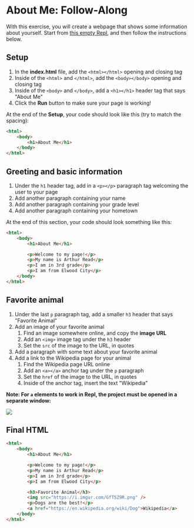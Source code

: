 # About Me: Follow-Along
With this exercise, you will create a webpage that shows some information about yourself. Start from [this empty Repl](https://repl.it/@JosephMaxwell/EmptyWeb#index.html), and then follow the instructions below.

## Setup
1. In the **index.html** file, add the `<html></html>` opening and closing tag
1. Inside of the `<html>` and `</html>`, add the `<body></body>` opening and closing tag
1. Inside of the `<body>` and `</body>`, add a `<h1></h1>` header tag that says "About Me"
1. Click the **Run** button to make sure your page is working!

At the end of the **Setup**, your code should look like this (try to match the spacing):
```html
<html>
    <body>
        <h1>About Me</h1>
    </body>
</html>
```

## Greeting and basic information
1. Under the `h1` header tag, add in a `<p></p>` paragraph tag welcoming the user to your page
1. Add another paragraph containing your name
1. Add another paragraph containing your grade level
1. Add another paragraph containing your hometown

At the end of this section, your code should look something like this:
```html
<html>
    <body>
        <h1>About Me</h1>

        <p>Welcome to my page!</p>
        <p>My name is Arthur Read</p>
        <p>I am in 3rd grade</p>
        <p>I am from Elwood City</p>
    </body>
</html>
```

## Favorite animal
1. Under the last `p` paragraph tag, add a smaller `h3` header that says "Favorite Animal"
1. Add an image of your favorite animal
    1. Find an image somewhere online, and copy the **image URL**
    1. Add an `<img>` image tag under the `h3` header
    1. Set the `src` of the image to the URL, in quotes
1. Add a paragraph with some text about your favorite animal
1. Add a link to the Wikipedia page for your animal
    1. Find the Wikipedia page URL online
    1. Add an `<a></a>` anchor tag under the `p` paragraph
    1. Set the `href` of the image to the URL, in quotes
    1. Inside of the anchor tag, insert the text "Wikipedia"

**Note: For `a` elements to work in Repl, the project must be opened in a separate window:**

![](https://i.imgur.com/F03DwMY.png)

## Final HTML
```html
<html>
    <body>
        <h1>About Me</h1>

        <p>Welcome to my page!</p>
        <p>My name is Arthur Read</p>
        <p>I am in 3rd grade</p>
        <p>I am from Elwood City</p>

        <h3>Favorite Animal</h3>
        <img src="https://i.imgur.com/GfT5Z9R.png" />
        <p>Dogs are the best!</p>
        <a href="https://en.wikipedia.org/wiki/Dog">Wikipedia</a>
    </body>
</html>
```